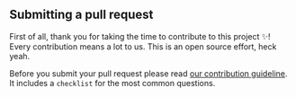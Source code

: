 Submitting a pull request
-------------------------

First of all, thank you for taking the time to contribute to this project :sparkles:!
Every contribution means a lot to us. This is an open source effort, heck yeah.

Before you submit your pull request please read [our contribution guideline](https://github.com/eventzimmer/.github/blob/master/CONTRIBUTING.md).
It includes a `checklist` for the most common questions.
